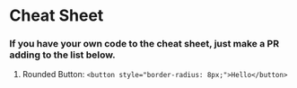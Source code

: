 # Cheat Sheet
### If you have your own code to the cheat sheet, just make a PR adding to the list below.
1. Rounded Button: ``<button style="border-radius: 8px;">Hello</button>``